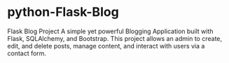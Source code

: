 # python-Flask-Blog
Flask Blog Project  A simple yet powerful Blogging Application built with Flask, SQLAlchemy, and Bootstrap. This project allows an admin to create, edit, and delete posts, manage content, and interact with users via a contact form.  
